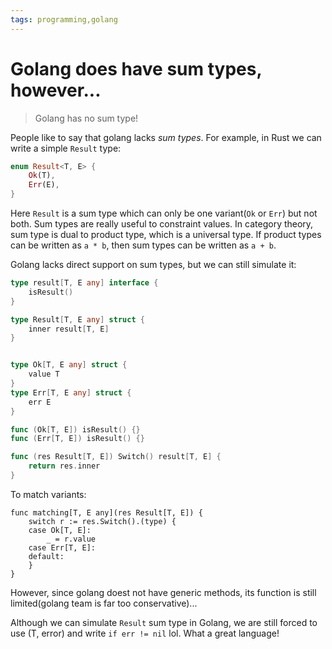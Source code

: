 ```yaml
---
tags: programming,golang
---
```


# Golang does have sum types, however...

> Golang has no sum type!

People like to say that golang lacks *sum types*.
For example, in Rust we can write a simple `Result` type:

```rust
enum Result<T, E> {
    Ok(T),
    Err(E),
}
```

Here `Result` is a sum type which can only be one variant(`Ok` or `Err`) but not both.
Sum types are really useful to constraint values. In category theory, sum type is dual to product type, which is a universal type. If product types can be written as `a * b`, then sum types can be written as `a + b`.

Golang lacks direct support on sum types, but we can still simulate it:

```go
type result[T, E any] interface {
    isResult()
}

type Result[T, E any] struct {
    inner result[T, E]
}


type Ok[T, E any] struct {
    value T
}
type Err[T, E any] struct {
    err E
}

func (Ok[T, E]) isResult() {}
func (Err[T, E]) isResult() {}

func (res Result[T, E]) Switch() result[T, E] {
    return res.inner
}
```

To match variants:

```golang
func matching[T, E any](res Result[T, E]) {
    switch r := res.Switch().(type) {
    case Ok[T, E]:
        _ = r.value
    case Err[T, E]:
    default:
    }
}
```

However, since golang doest not have generic methods, its function is still limited(golang team is far too conservative)...

Although we can simulate `Result` sum type in Golang, we are still forced to use (T, error) and write `if err != nil` lol. What a great language!